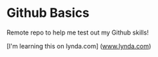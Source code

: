 # Github Basics

Remote repo to help me test out my Github skills!

[I'm learning this on lynda.com]
(www.lynda.com)
